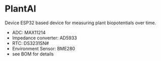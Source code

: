 # PlantAI
Device ESP32 based device for measuring plant biopotentials over time.

- ADC: MAX11214
- Impedance converter: AD5933
- RTC: DS3231SN#
- Environment Sensor: BME280
- see BOM for details

